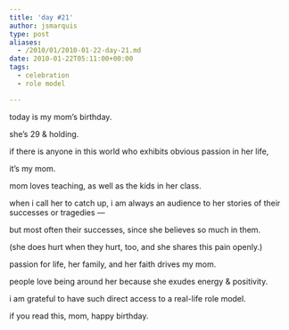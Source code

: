 ```yaml
---
title: 'day #21'
author: jsmarquis
type: post
aliases:
  - /2010/01/2010-01-22-day-21.md
date: 2010-01-22T05:11:00+00:00
tags:
  - celebration
  - role model

---
```

today is my mom&#8217;s birthday.

  she&#8217;s 29 & holding.

  if there is anyone in this world who exhibits obvious passion in her life,

  it&#8217;s my mom.


  mom loves teaching, as well as the kids in her class.

  when i call her to catch up, i am always an audience to her stories of their successes or tragedies &#8212;

  but most often their successes, since she believes so much in them.

  (she does hurt when they hurt, too, and she shares this pain openly.)


  passion for life, her family, and her faith drives my mom.

  people love being around her because she exudes energy & positivity.


  i am grateful to have such direct access to a real-life role model.

  if you read this, mom, happy birthday.